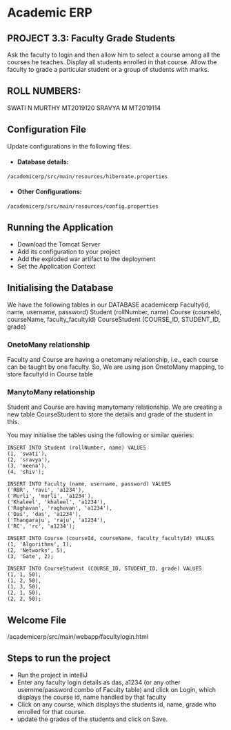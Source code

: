 # Academic ERP

## PROJECT 3.3: Faculty Grade Students
Ask the faculty to login and then allow him to select a course among all the courses he teaches. Display all students enrolled in that course. Allow the faculty to grade a particular student or a group of students with marks.

## ROLL NUMBERS: 
SWATI N MURTHY MT2019120
SRAVYA M MT2019114

## Configuration File
Update configurations in the following files:

* #### Database details:
```
/academicerp/src/main/resources/hibernate.properties
```
* #### Other Configurations:
```
/academicerp/src/main/resources/config.properties
```

## Running the Application
* Download the Tomcat Server
* Add its configuration to your project
* Add the exploded war artifact to the deployment
* Set the Application Context

## Initialising the Database
We have the following tables in our DATABASE academicerp 
Faculty(id, name, username, password)
Student (rollNumber, name)
Course (courseId, courseName, faculty_facultyId)
CourseStudent (COURSE_ID, STUDENT_ID, grade)

### OnetoMany relationship
Faculty and Course are having a onetomany relationship, i.e., each course can be taught by one faculty.
So, We are using json OnetoMany mapping, to store facultyId in Course table

### ManytoMany relationship
Student and Course are having manytomany relationship.
We are creating a new table CourseStudent to store the details and grade of the student in this.

You may initialise the tables using the following or similar queries:
```
INSERT INTO Student (rollNumber, name) VALUES
(1, 'swati'),
(2, 'sravya'),
(3, 'meena'),
(4, 'shiv');

INSERT INTO Faculty (name, username, password) VALUES
('RBR', 'ravi', 'a1234'),
('Murli', 'murli', 'a1234'),
('Khaleel', 'khaleel', 'a1234'),
('Raghavan', 'raghavan', 'a1234'),
('Das', 'das', 'a1234'),
('Thangaraju', 'raju', 'a1234'),
('RC', 'rc', 'a1234');

INSERT INTO Course (courseId, courseName, faculty_facultyId) VALUES
(1, 'Algorithms', 1),
(2, 'Networks', 5),
(3, 'Gate', 2);

INSERT INTO CourseStudent (COURSE_ID, STUDENT_ID, grade) VALUES
(1, 1, 50),
(1, 2, 50),
(1, 3, 50),
(2, 1, 50),
(2, 2, 50);
```

## Welcome File
/academicerp/src/main/webapp/facultylogin.html

## Steps to run the project
* Run the project in intelliJ
* Enter any faculty login details as das, a1234 (or any other usernme/password combo of Faculty table) and click on Login, which displays the course id, name handled by that faculty
* Click on any course, which displays the students id, name, grade who enrolled for that course.
* update the grades of the students and click on Save.
